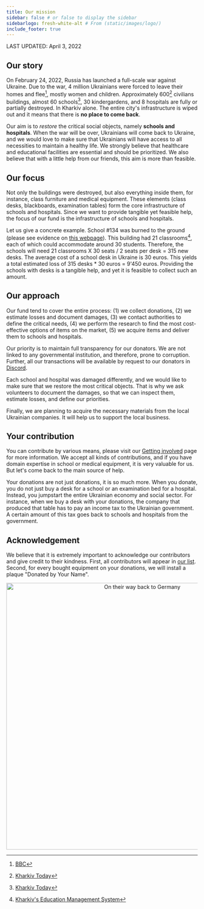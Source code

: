 ```yaml
---
title: Our mission
sidebar: false # or false to display the sidebar
sidebarlogo: fresh-white-alt # From (static/images/logo/)
include_footer: true
---
```


LAST UPDATED: April 3, 2022

## Our story

On February 24, 2022, Russia has launched a full-scale war against Ukraine. Due to the war, 4 million Ukrainians were forced to leave their homes and flee[^1], mostly women and children. Approximately 600[^2] civilians buildings, almost 60 schools[^3], 30 kindergardens, and 8 hospitals are fully or partially destroyed. In Kharkiv alone. The entire city's infrastructure is wiped out and it means that there is **no place to come back**.

Our aim is to *restore* the critical social objects, namely **schools and hospitals**. When the war will be over, Ukrainians will come back to Ukraine, and we would love to make sure that Ukrainians will have access to all necessities to maintain a healthy life. We strongly believe that healthcare and educational facilities are essential and should be prioritized. We also believe that with a little help from our friends, this aim is more than feasible.

## Our focus

Not only the buildings were destroyed, but also everything inside them, for instance, class furniture and medical equipment. These elements (class desks, blackboards, examination tables) form the core infrastructure of schools and hospitals. Since we want to provide tangible yet feasible help, the focus of our fund is the infrastructure of schools and hospitals.

Let us give a concrete example. School #134 was burned to the ground (please see evidence on [this webpage](https://schoolsandhospitals.org/evidences/)). This building had 21 classrooms[^4], each of which could accommodate around 30 students. Therefore, the schools will need 21 classrooms X 30 seats / 2 seats per desk = 315 new desks. The average cost of a school desk in Ukraine is 30 euros. This yields a total estimated loss of 315 desks * 30 euros = 9'450 euros. Providing the schools with desks is a tangible help, and yet it is feasible to collect such an amount.

## Our approach

Our fund tend to cover the entire process: (1) we collect donations, (2) we estimate losses and document damages, (3) we contact authorities to define the critical needs, (4) we perform the research to find the most cost-effective options of items on the market, (5) we acquire items and deliver them to schools and hospitals.

Our priority is to maintain full transparency for our donators. We are not linked to any governmental institution, and therefore, prone to corruption. Further, all our transactions will be available by request to our donators in [Discord](https://discord.gg/xksyyn4YuW).

Each school and hospital was damaged differently, and we would like to make sure that we restore the most critical objects. That is why we ask volunteers to document the damages, so that we can inspect them, estimate losses, and define our priorities.

Finally, we are planning to acquire the necessary materials from the local Ukrainian companies. It will help us to support the local business.

## Your contribution

You can contribute by various means, please visit our [Getting involved](http://schoolsandhospitals.org/volunteer/) page for more information. We accept all kinds of contributions, and if you have domain expertise in school or medical equipment, it is very valuable for us. But let's come back to the main source of help.

Your donations are not just donations, it is so much more. When you donate, you do not just buy a desk for a school or an examination bed for a hospital. Instead, you jumpstart the entire Ukrainian economy and social sector. For instance, when we buy a desk with your donations, the company that produced that table has to pay an income tax to the Ukrainian government. A certain amount of this tax goes back to schools and hospitals from the government.

## Acknowledgement

We believe that it is extremely important to acknowledge our contributors and give credit to their kindness. First, all contributors will appear in [our list](https://schoolsandhospitals.org/contributors/). Second, for every bought equipment on your donations, we will install a plaque "Donated by Your Name".

<div align = "center">
  <img src="/images/credit.png" alt="On their way back to Germany" style="width:700px;" align = "center">
</div>

[^1]: [BBC](https://www.bbc.com/news/world-60555472)
[^2]: [Kharkiv Today](https://2day.kh.ua/kharkow/v-kharkove-iz-za-obstrelov-razrusheny-600-zhilykh-domov-i-50-shkol)
[^3]: [Kharkiv Today](https://2day.kh.ua/kharkow/60-shkol-30-detsadov-sem-vuzov-i-vosem-bolnic-razrushili-okkupanty-na-territorii)
[^4]: [Kharkiv's Education Management System](https://kh.isuo.org/ru/schools/view/id/11590)
